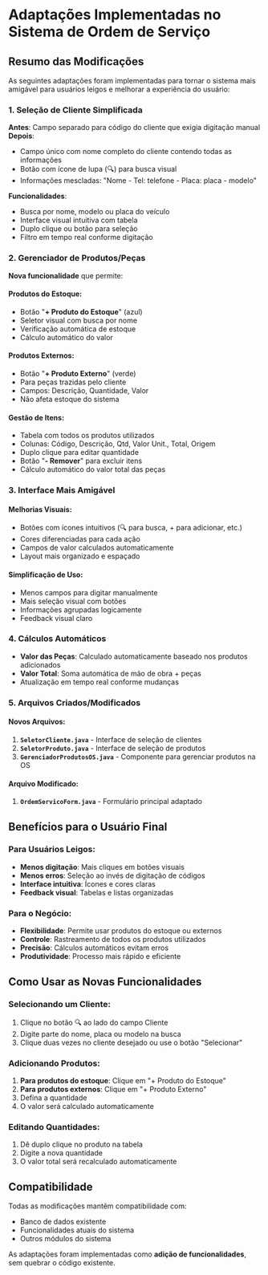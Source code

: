 # Adaptações Implementadas no Sistema de Ordem de Serviço

## Resumo das Modificações

As seguintes adaptações foram implementadas para tornar o sistema mais amigável para usuários leigos e melhorar a experiência do usuário:

### 1. **Seleção de Cliente Simplificada**

**Antes**: Campo separado para código do cliente que exigia digitação manual
**Depois**: 
- Campo único com nome completo do cliente contendo todas as informações
- Botão com ícone de lupa (🔍) para busca visual
- Informações mescladas: "Nome - Tel: telefone - Placa: placa - modelo"

**Funcionalidades**:
- Busca por nome, modelo ou placa do veículo
- Interface visual intuitiva com tabela
- Duplo clique ou botão para seleção
- Filtro em tempo real conforme digitação

### 2. **Gerenciador de Produtos/Peças**

**Nova funcionalidade** que permite:

#### Produtos do Estoque:
- Botão "**+ Produto do Estoque**" (azul)
- Seletor visual com busca por nome
- Verificação automática de estoque
- Cálculo automático do valor

#### Produtos Externos:
- Botão "**+ Produto Externo**" (verde)
- Para peças trazidas pelo cliente
- Campos: Descrição, Quantidade, Valor
- Não afeta estoque do sistema

#### Gestão de Itens:
- Tabela com todos os produtos utilizados
- Colunas: Código, Descrição, Qtd, Valor Unit., Total, Origem
- Duplo clique para editar quantidade
- Botão "**- Remover**" para excluir itens
- Cálculo automático do valor total das peças

### 3. **Interface Mais Amigável**

#### Melhorias Visuais:
- Botões com ícones intuitivos (🔍 para busca, + para adicionar, etc.)
- Cores diferenciadas para cada ação
- Campos de valor calculados automaticamente
- Layout mais organizado e espaçado

#### Simplificação de Uso:
- Menos campos para digitar manualmente
- Mais seleção visual com botões
- Informações agrupadas logicamente
- Feedback visual claro

### 4. **Cálculos Automáticos**

- **Valor das Peças**: Calculado automaticamente baseado nos produtos adicionados
- **Valor Total**: Soma automática de mão de obra + peças
- Atualização em tempo real conforme mudanças

### 5. **Arquivos Criados/Modificados**

#### Novos Arquivos:
1. **`SeletorCliente.java`** - Interface de seleção de clientes
2. **`SeletorProduto.java`** - Interface de seleção de produtos
3. **`GerenciadorProdutosOS.java`** - Componente para gerenciar produtos na OS

#### Arquivo Modificado:
1. **`OrdemServicoForm.java`** - Formulário principal adaptado

## Benefícios para o Usuário Final

### Para Usuários Leigos:
- **Menos digitação**: Mais cliques em botões visuais
- **Menos erros**: Seleção ao invés de digitação de códigos
- **Interface intuitiva**: Ícones e cores claras
- **Feedback visual**: Tabelas e listas organizadas

### Para o Negócio:
- **Flexibilidade**: Permite usar produtos do estoque ou externos
- **Controle**: Rastreamento de todos os produtos utilizados
- **Precisão**: Cálculos automáticos evitam erros
- **Produtividade**: Processo mais rápido e eficiente

## Como Usar as Novas Funcionalidades

### Selecionando um Cliente:
1. Clique no botão 🔍 ao lado do campo Cliente
2. Digite parte do nome, placa ou modelo na busca
3. Clique duas vezes no cliente desejado ou use o botão "Selecionar"

### Adicionando Produtos:
1. **Para produtos do estoque**: Clique em "+ Produto do Estoque"
2. **Para produtos externos**: Clique em "+ Produto Externo"
3. Defina a quantidade
4. O valor será calculado automaticamente

### Editando Quantidades:
1. Dê duplo clique no produto na tabela
2. Digite a nova quantidade
3. O valor total será recalculado automaticamente

## Compatibilidade

Todas as modificações mantêm compatibilidade com:
- Banco de dados existente
- Funcionalidades atuais do sistema
- Outros módulos do sistema

As adaptações foram implementadas como **adição de funcionalidades**, sem quebrar o código existente.
